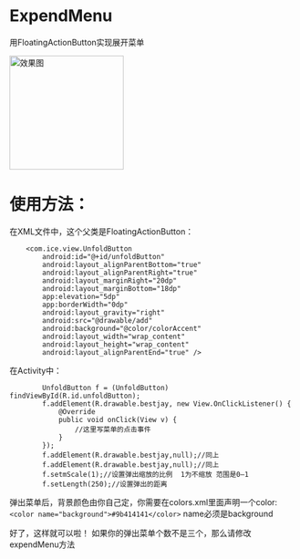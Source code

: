 # ExpendMenu

用FloatingActionButton实现展开菜单

<img src="https://www.ice97.cn/download/unfoldmenu.png" width="200" alt="效果图">



# 使用方法：

在XML文件中，这个父类是FloatingActionButton：

```
    <com.ice.view.UnfoldButton
        android:id="@+id/unfoldButton"
        android:layout_alignParentBottom="true"
        android:layout_alignParentRight="true"
        android:layout_marginRight="20dp"
        android:layout_marginBottom="18dp"
        app:elevation="5dp"
        app:borderWidth="0dp"
        android:layout_gravity="right"
        android:src="@drawable/add"
        android:background="@color/colorAccent"
        android:layout_width="wrap_content"
        android:layout_height="wrap_content"
        android:layout_alignParentEnd="true" />
```

在Activity中：

```
        UnfoldButton f = (UnfoldButton) findViewById(R.id.unfoldButton);
        f.addElement(R.drawable.bestjay, new View.OnClickListener() {
            @Override
            public void onClick(View v) {
                //这里写菜单的点击事件
            }
        });
        f.addElement(R.drawable.bestjay,null);//同上
        f.addElement(R.drawable.bestjay,null);//同上
        f.setmScale(1);//设置弹出缩放的比例  1为不缩放 范围是0—1
        f.setLength(250);//设置弹出的距离
```

弹出菜单后，背景颜色由你自己定，你需要在colors.xml里面声明一个color:
`<color name="background">#9b414141</color>`
name必须是background

好了，这样就可以啦！
如果你的弹出菜单个数不是三个，那么请修改expendMenu方法
